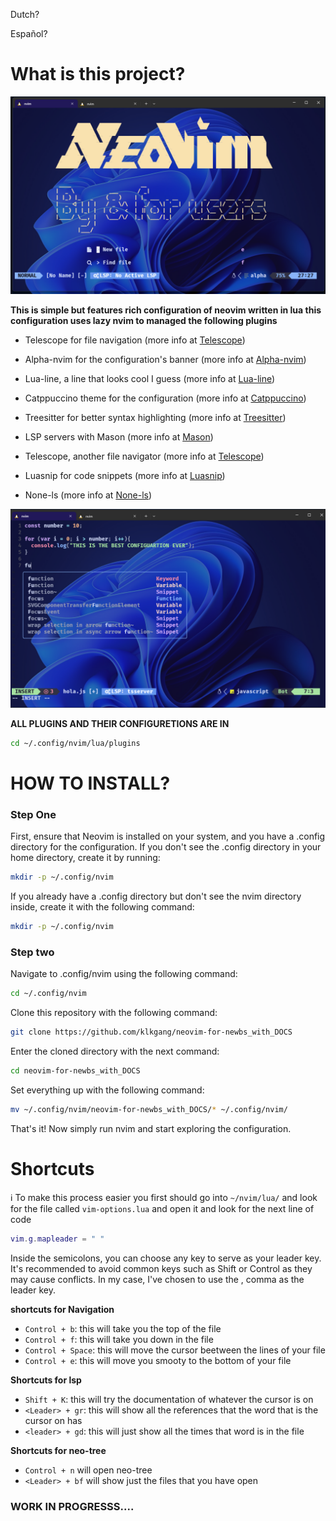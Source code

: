 Dutch?
<PLACEHOLDER FOR GERMAN DOCUMENTATION>

Español?
<PLACEHOLDER FOR SPANISH DOCUMENTATION>



<h1>What is this project?</h1>

![](images/img.png)



**This is simple but features rich configuration of neovim written in lua this configuration uses lazy nvim to managed the following plugins**

- Telescope for file navigation (more info at [Telescope](https://github.com/nvim-telescope/telescope.nvim))

- Alpha-nvim for the configuration's banner (more info at [Alpha-nvim](https://github.com/goolord/alpha-nvim))

- Lua-line, a line that looks cool I guess (more info at [Lua-line](https://github.com/nvim-lualine/lualine.nvim))

- Catppuccino theme for the configuration (more info at [Catppuccino](https://github.com/catppuccino/nvim))

- Treesitter for better syntax highlighting (more info at [Treesitter](https://github.com/nvim-treesitter/nvim-treesitter))

- LSP servers with Mason (more info at [Mason](https://github.com/williamboman/mason.nvim))

- Telescope, another file navigator (more info at [Telescope](https://github.com/nvim-telescope/telescope.nvim))

- Luasnip for code snippets (more info at [Luasnip](https://github.com/L3MON4D3/LuaSnip))

- None-ls (more info at [None-ls](https://github.com/nvimtools/none-ls.nvim))


![](images/img_2.png)


**ALL PLUGINS AND THEIR CONFIGURETIONS ARE IN** 
```bash
cd ~/.config/nvim/lua/plugins
```
<h1>HOW TO INSTALL?</h1>

### Step One
First, ensure that Neovim is installed on your system, and you have a .config directory for the configuration. If you don't see the .config directory in your home directory, create it by running:

```bash
mkdir -p ~/.config/nvim
```

If you already have a .config directory but don't see the nvim directory inside, create it with the following command:
```bash
mkdir -p ~/.config/nvim
```

### Step two 

Navigate to .config/nvim using the following command:
```bash
cd ~/.config/nvim
```
Clone this repository with the following command:
```bash
git clone https://github.com/klkgang/neovim-for-newbs_with_DOCS
```
Enter the cloned directory with the next command:
```bash
cd neovim-for-newbs_with_DOCS
```
Set everything up with the following command:
```bash
mv ~/.config/nvim/neovim-for-newbs_with_DOCS/* ~/.config/nvim/
```

That's it! Now simply run nvim and start exploring the configuration.


<h1>Shortcuts</h1>

:information_source: To make this process easier you first should go into `~/nvim/lua/` and look for the file called `vim-options.lua` and open it and look for the next line of code 
```lua
vim.g.mapleader = " "
```
Inside the semicolons, you can choose any key to serve as your leader key. It's recommended to avoid common keys such as Shift or Control as they may cause conflicts. In my case, I've chosen to use the , comma as the leader key.

**shortcuts for Navigation**
- `Control + b`: this will take you the top of the file
- `Control + f`: this will take you down in the file 
- `Control + Space`: this will move the cursor beetween the lines of your file 
- `Control + e`: this will move you smooty to the bottom of your file

**Shortcuts for lsp**

- `Shift + K`: this will try the documentation of whatever the cursor is on
- `<Leader> + gr`: this will show all the references that the word that is the cursor on has 
- `<leader> + gd`: this will just show all the times that word is in the file


**Shortcuts for neo-tree**

- `Control + n` will open neo-tree
- `<Leader> + bf` will show just the files that you have open

### WORK IN PROGRESSS....
